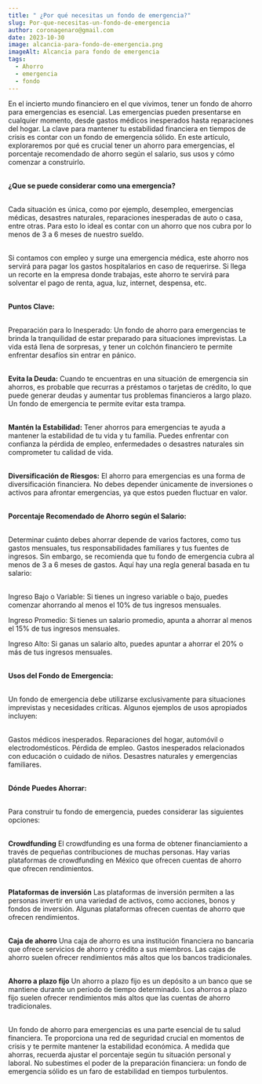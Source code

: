 ```yaml
---
title: " ¿Por qué necesitas un fondo de emergencia?"
slug: Por-que-necesitas-un-fondo-de-emergencia
author: coronagenaro@gmail.com
date: 2023-10-30
image: alcancia-para-fondo-de-emergencia.png
imageAlt: Alcancia para fondo de emergencia
tags:
  - Ahorro
  - emergencia
  - fondo
---
```

En el incierto mundo financiero en el que vivimos, tener un fondo de ahorro para emergencias es esencial. Las emergencias pueden presentarse en cualquier momento, desde gastos médicos inesperados hasta reparaciones del hogar. La clave para mantener tu estabilidad financiera en tiempos de crisis es contar con un fondo de emergencia sólido. En este artículo, exploraremos por qué es crucial tener un ahorro para emergencias, el porcentaje recomendado de ahorro según el salario, sus usos y cómo comenzar a construirlo.<br/><br/>

**¿Que se puede considerar como una emergencia?**<br/><br/>

Cada situación es única, como por ejemplo, desempleo, emergencias médicas, desastres naturales, reparaciones inesperadas de auto o casa, entre otras. Para esto lo ideal es contar con un ahorro que nos cubra por lo menos de 3 a 6 meses de nuestro sueldo. <br/><br/>

Si contamos con empleo y surge una emergencia médica, este ahorro nos servirá para pagar los gastos hospitalarios en caso de requerirse. Si llega un recorte en la empresa donde trabajas, este ahorro te servirá para solventar el pago de renta, agua, luz, internet, despensa, etc. <br/><br/>

**Puntos Clave:**<br/><br/>

Preparación para lo Inesperado:
Un fondo de ahorro para emergencias te brinda la tranquilidad de estar preparado para situaciones imprevistas. La vida está llena de sorpresas, y tener un colchón financiero te permite enfrentar desafíos sin entrar en pánico.<br/><br/>

**Evita la Deuda:**
Cuando te encuentras en una situación de emergencia sin ahorros, es probable que recurras a préstamos o tarjetas de crédito, lo que puede generar deudas y aumentar tus problemas financieros a largo plazo. Un fondo de emergencia te permite evitar esta trampa.<br/><br/>

**Mantén la Estabilidad:**
Tener ahorros para emergencias te ayuda a mantener la estabilidad de tu vida y tu familia. Puedes enfrentar con confianza la pérdida de empleo, enfermedades o desastres naturales sin comprometer tu calidad de vida.<br/><br/>

**Diversificación de Riesgos:**
El ahorro para emergencias es una forma de diversificación financiera. No debes depender únicamente de inversiones o activos para afrontar emergencias, ya que estos pueden fluctuar en valor.<br/><br/>

**Porcentaje Recomendado de Ahorro según el Salario:**<br/><br/>

Determinar cuánto debes ahorrar depende de varios factores, como tus gastos mensuales, tus responsabilidades familiares y tus fuentes de ingresos. Sin embargo, se recomienda que tu fondo de emergencia cubra al menos de 3 a 6 meses de gastos. Aquí hay una regla general basada en tu salario:<br/><br/>

Ingreso Bajo o Variable: Si tienes un ingreso variable o bajo, puedes comenzar ahorrando al menos el 10% de tus ingresos mensuales.

Ingreso Promedio: Si tienes un salario promedio, apunta a ahorrar al menos el 15% de tus ingresos mensuales.

Ingreso Alto: Si ganas un salario alto, puedes apuntar a ahorrar el 20% o más de tus ingresos mensuales.<br/><br/>

**Usos del Fondo de Emergencia:**<br/><br/>

Un fondo de emergencia debe utilizarse exclusivamente para situaciones imprevistas y necesidades críticas. Algunos ejemplos de usos apropiados incluyen:<br/><br/>

Gastos médicos inesperados.
Reparaciones del hogar, automóvil o electrodomésticos.
Pérdida de empleo.
Gastos inesperados relacionados con educación o cuidado de niños.
Desastres naturales y emergencias familiares.<br/><br/>


**Dónde Puedes Ahorrar:**<br/><br/>

Para construir tu fondo de emergencia, puedes considerar las siguientes opciones:<br/><br/>

**Crowdfunding**
El crowdfunding es una forma de obtener financiamiento a través de pequeñas contribuciones de muchas personas. Hay varias plataformas de crowdfunding en México que ofrecen cuentas de ahorro que ofrecen rendimientos.<br/><br/>

**Plataformas de inversión**
Las plataformas de inversión permiten a las personas invertir en una variedad de activos, como acciones, bonos y fondos de inversión. Algunas plataformas ofrecen cuentas de ahorro que ofrecen rendimientos.<br/><br/>

**Caja de ahorro**
Una caja de ahorro es una institución financiera no bancaria que ofrece servicios de ahorro y crédito a sus miembros. Las cajas de ahorro suelen ofrecer rendimientos más altos que los bancos tradicionales.<br/><br/>

**Ahorro a plazo fijo**
Un ahorro a plazo fijo es un depósito a un banco que se mantiene durante un período de tiempo determinado. Los ahorros a plazo fijo suelen ofrecer rendimientos más altos que las cuentas de ahorro tradicionales.<br/><br/>


Un fondo de ahorro para emergencias es una parte esencial de tu salud financiera. Te proporciona una red de seguridad crucial en momentos de crisis y te permite mantener la estabilidad económica. A medida que ahorras, recuerda ajustar el porcentaje según tu situación personal y laboral. No subestimes el poder de la preparación financiera: un fondo de emergencia sólido es un faro de estabilidad en tiempos turbulentos.
